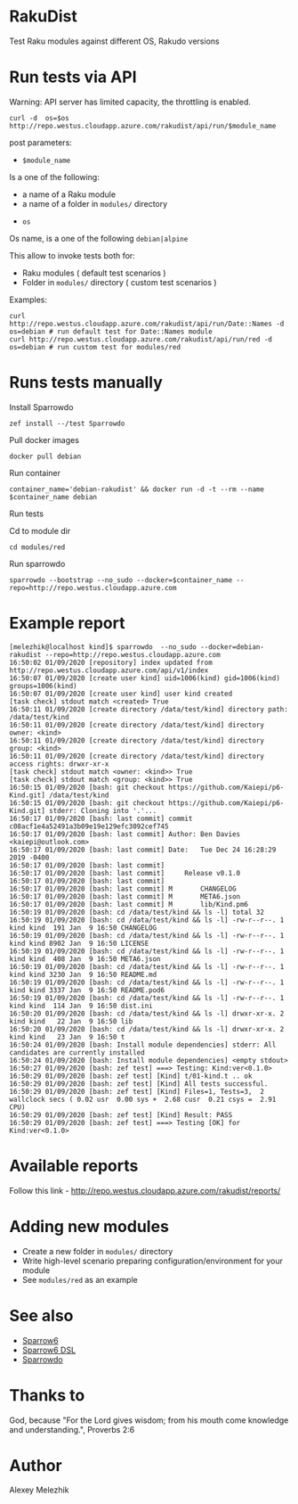 # RakuDist

Test Raku modules against different OS, Rakudo versions

# Run tests via API

Warning: API server has limited capacity, the throttling is enabled.

`curl -d  os=$os http://repo.westus.cloudapp.azure.com/rakudist/api/run/$module_name`

post parameters:

- `$module_name` 

Is a one of the following:

* a name of a Raku module 
* a name of a folder in `modules/` directory 

- `os` 

Os name, is a one of the following `debian|alpine`

This allow to invoke tests both for:

* Raku modules ( default test scenarios )
* Folder in `modules/` directory ( custom test scenarios  )

Examples:

```
curl http://repo.westus.cloudapp.azure.com/rakudist/api/run/Date::Names -d os=debian # run default test for Date::Names module
curl http://repo.westus.cloudapp.azure.com/rakudist/api/run/red -d os=debian # run custom test for modules/red 
```

# Runs tests manually

Install Sparrowdo

`zef install --/test Sparrowdo`

Pull docker images

`docker pull debian`

Run container

`container_name='debian-rakudist' && docker run -d -t --rm --name $container_name debian`

Run tests

Cd to module dir

`cd modules/red`

Run sparrowdo

`sparrowdo --bootstrap --no_sudo --docker=$container_name --repo=http://repo.westus.cloudapp.azure.com`

# Example report

```
[melezhik@localhost kind]$ sparrowdo  --no_sudo --docker=debian-rakudist --repo=http://repo.westus.cloudapp.azure.com
16:50:02 01/09/2020 [repository] index updated from http://repo.westus.cloudapp.azure.com/api/v1/index
16:50:07 01/09/2020 [create user kind] uid=1006(kind) gid=1006(kind) groups=1006(kind)
16:50:07 01/09/2020 [create user kind] user kind created
[task check] stdout match <created> True
16:50:11 01/09/2020 [create directory /data/test/kind] directory path: /data/test/kind
16:50:11 01/09/2020 [create directory /data/test/kind] directory owner: <kind>
16:50:11 01/09/2020 [create directory /data/test/kind] directory group: <kind>
16:50:11 01/09/2020 [create directory /data/test/kind] directory access rights: drwxr-xr-x
[task check] stdout match <owner: <kind>> True
[task check] stdout match <group: <kind>> True
16:50:15 01/09/2020 [bash: git checkout https://github.com/Kaiepi/p6-Kind.git] /data/test/kind
16:50:15 01/09/2020 [bash: git checkout https://github.com/Kaiepi/p6-Kind.git] stderr: Cloning into '.'...
16:50:17 01/09/2020 [bash: last commit] commit c08acf1e4a52491a3b09e19e129efc3092cef745
16:50:17 01/09/2020 [bash: last commit] Author: Ben Davies <kaiepi@outlook.com>
16:50:17 01/09/2020 [bash: last commit] Date:   Tue Dec 24 16:28:29 2019 -0400
16:50:17 01/09/2020 [bash: last commit]
16:50:17 01/09/2020 [bash: last commit]     Release v0.1.0
16:50:17 01/09/2020 [bash: last commit]
16:50:17 01/09/2020 [bash: last commit] M       CHANGELOG
16:50:17 01/09/2020 [bash: last commit] M       META6.json
16:50:17 01/09/2020 [bash: last commit] M       lib/Kind.pm6
16:50:19 01/09/2020 [bash: cd /data/test/kind && ls -l] total 32
16:50:19 01/09/2020 [bash: cd /data/test/kind && ls -l] -rw-r--r--. 1 kind kind  191 Jan  9 16:50 CHANGELOG
16:50:19 01/09/2020 [bash: cd /data/test/kind && ls -l] -rw-r--r--. 1 kind kind 8902 Jan  9 16:50 LICENSE
16:50:19 01/09/2020 [bash: cd /data/test/kind && ls -l] -rw-r--r--. 1 kind kind  408 Jan  9 16:50 META6.json
16:50:19 01/09/2020 [bash: cd /data/test/kind && ls -l] -rw-r--r--. 1 kind kind 3230 Jan  9 16:50 README.md
16:50:19 01/09/2020 [bash: cd /data/test/kind && ls -l] -rw-r--r--. 1 kind kind 3337 Jan  9 16:50 README.pod6
16:50:19 01/09/2020 [bash: cd /data/test/kind && ls -l] -rw-r--r--. 1 kind kind  114 Jan  9 16:50 dist.ini
16:50:20 01/09/2020 [bash: cd /data/test/kind && ls -l] drwxr-xr-x. 2 kind kind   22 Jan  9 16:50 lib
16:50:20 01/09/2020 [bash: cd /data/test/kind && ls -l] drwxr-xr-x. 2 kind kind   23 Jan  9 16:50 t
16:50:24 01/09/2020 [bash: Install module dependencies] stderr: All candidates are currently installed
16:50:24 01/09/2020 [bash: Install module dependencies] <empty stdout>
16:50:27 01/09/2020 [bash: zef test] ===> Testing: Kind:ver<0.1.0>
16:50:29 01/09/2020 [bash: zef test] [Kind] t/01-kind.t .. ok
16:50:29 01/09/2020 [bash: zef test] [Kind] All tests successful.
16:50:29 01/09/2020 [bash: zef test] [Kind] Files=1, Tests=3,  2 wallclock secs ( 0.02 usr  0.00 sys +  2.68 cusr  0.21 csys =  2.91 CPU)
16:50:29 01/09/2020 [bash: zef test] [Kind] Result: PASS
16:50:29 01/09/2020 [bash: zef test] ===> Testing [OK] for Kind:ver<0.1.0>
```

# Available reports

Follow this link - http://repo.westus.cloudapp.azure.com/rakudist/reports/

# Adding new modules

* Create a new folder in `modules/` directory
* Write high-level scenario preparing configuration/environment for your module
* See `modules/red` as an example


# See also

* [Sparrow6](https://github.com/melezhik/Sparrow6)
* [Sparrow6 DSL](https://github.com/melezhik/Sparrow6/blob/master/documentation/dsl.md)
* [Sparrowdo](https://github.com/melezhik/sparrowdo)

# Thanks to

God, because "For the Lord gives wisdom; from his mouth come knowledge and understanding.", Proverbs 2:6

# Author

Alexey Melezhik

